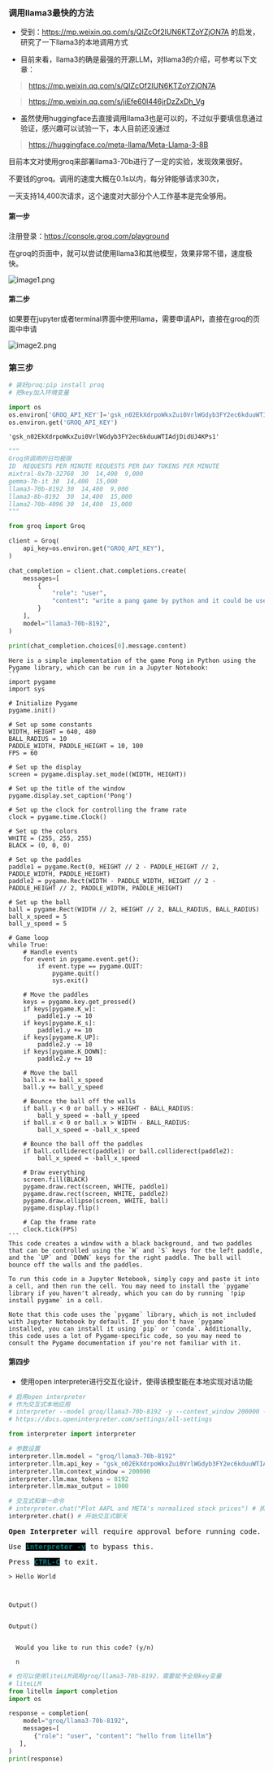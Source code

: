 ### 调用llama3最快的方法

* 受到：https://mp.weixin.qq.com/s/QIZcOf2IUN6KTZoYZjON7A 的启发，研究了一下llama3的本地调用方式

* 目前来看，llama3的确是最强的开源LLM，对llama3的介绍，可参考以下文章：

> https://mp.weixin.qq.com/s/QIZcOf2IUN6KTZoYZjON7A

> https://mp.weixin.qq.com/s/jiEfe60I446jrDzZxDh_Vg

* 虽然使用huggingface去直接调用llama3也是可以的，不过似乎要填信息通过验证，感兴趣可以试验一下，本人目前还没通过

> https://huggingface.co/meta-llama/Meta-Llama-3-8B

目前本文对使用groq来部署llama3-70b进行了一定的实验，发现效果很好。

不要钱的groq。调用的速度大概在0.1s以内，每分钟能够请求30次，

一天支持14,400次请求，这个速度对大部分个人工作基本是完全够用。

#### 第一步

注册登录：https://console.groq.com/playground

在groq的页面中，就可以尝试使用llama3和其他模型，效果非常不错，速度极快。

![image1.png](https://github.com/IanHongruZhang/llama3-groq/blob/main/image1.png)

#### 第二步

如果要在jupyter或者terminal界面中使用llama，需要申请API，直接在groq的页面中申请

![image2.png](https://github.com/IanHongruZhang/llama3-groq/blob/main/image2.png)

### 第三步


```python
# 装好proq:pip install proq
# 把key加入环境变量

import os
os.environ['GROQ_API_KEY']='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'
os.environ.get('GROQ_API_KEY')
```




    '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'




```python
"""
Groq供调用的日均极限
ID	REQUESTS PER MINUTE	REQUESTS PER DAY TOKENS PER MINUTE
mixtral-8x7b-32768	30	14,400	9,000
gemma-7b-it	30	14,400	15,000
llama3-70b-8192	30	14,400	9,000
llama3-8b-8192	30	14,400	15,000
llama2-70b-4096	30	14,400	15,000
"""

from groq import Groq

client = Groq(
    api_key=os.environ.get("GROQ_API_KEY"),
)

chat_completion = client.chat.completions.create(
    messages=[
        {
            "role": "user",
            "content": "write a pang game by python and it could be used in jupyter notebook",
        }
    ],
    model="llama3-70b-8192",
)

print(chat_completion.choices[0].message.content)
```

    Here is a simple implementation of the game Pong in Python using the Pygame library, which can be run in a Jupyter Notebook:
    ```
    import pygame
    import sys
    
    # Initialize Pygame
    pygame.init()
    
    # Set up some constants
    WIDTH, HEIGHT = 640, 480
    BALL_RADIUS = 10
    PADDLE_WIDTH, PADDLE_HEIGHT = 10, 100
    FPS = 60
    
    # Set up the display
    screen = pygame.display.set_mode((WIDTH, HEIGHT))
    
    # Set up the title of the window
    pygame.display.set_caption('Pong')
    
    # Set up the clock for controlling the frame rate
    clock = pygame.time.Clock()
    
    # Set up the colors
    WHITE = (255, 255, 255)
    BLACK = (0, 0, 0)
    
    # Set up the paddles
    paddle1 = pygame.Rect(0, HEIGHT // 2 - PADDLE_HEIGHT // 2, PADDLE_WIDTH, PADDLE_HEIGHT)
    paddle2 = pygame.Rect(WIDTH - PADDLE_WIDTH, HEIGHT // 2 - PADDLE_HEIGHT // 2, PADDLE_WIDTH, PADDLE_HEIGHT)
    
    # Set up the ball
    ball = pygame.Rect(WIDTH // 2, HEIGHT // 2, BALL_RADIUS, BALL_RADIUS)
    ball_x_speed = 5
    ball_y_speed = 5
    
    # Game loop
    while True:
        # Handle events
        for event in pygame.event.get():
            if event.type == pygame.QUIT:
                pygame.quit()
                sys.exit()
    
        # Move the paddles
        keys = pygame.key.get_pressed()
        if keys[pygame.K_w]:
            paddle1.y -= 10
        if keys[pygame.K_s]:
            paddle1.y += 10
        if keys[pygame.K_UP]:
            paddle2.y -= 10
        if keys[pygame.K_DOWN]:
            paddle2.y += 10
    
        # Move the ball
        ball.x += ball_x_speed
        ball.y += ball_y_speed
    
        # Bounce the ball off the walls
        if ball.y < 0 or ball.y > HEIGHT - BALL_RADIUS:
            ball_y_speed = -ball_y_speed
        if ball.x < 0 or ball.x > WIDTH - BALL_RADIUS:
            ball_x_speed = -ball_x_speed
    
        # Bounce the ball off the paddles
        if ball.colliderect(paddle1) or ball.colliderect(paddle2):
            ball_x_speed = -ball_x_speed
    
        # Draw everything
        screen.fill(BLACK)
        pygame.draw.rect(screen, WHITE, paddle1)
        pygame.draw.rect(screen, WHITE, paddle2)
        pygame.draw.ellipse(screen, WHITE, ball)
        pygame.display.flip()
    
        # Cap the frame rate
        clock.tick(FPS)
    ```
    This code creates a window with a black background, and two paddles that can be controlled using the `W` and `S` keys for the left paddle, and the `UP` and `DOWN` keys for the right paddle. The ball will bounce off the walls and the paddles.
    
    To run this code in a Jupyter Notebook, simply copy and paste it into a cell, and then run the cell. You may need to install the `pygame` library if you haven't already, which you can do by running `!pip install pygame` in a cell.
    
    Note that this code uses the `pygame` library, which is not included with Jupyter Notebook by default. If you don't have `pygame` installed, you can install it using `pip` or `conda`. Additionally, this code uses a lot of Pygame-specific code, so you may need to consult the Pygame documentation if you're not familiar with it.


#### 第四步

* 使用open interpreter进行交互化设计，使得该模型能在本地实现对话功能


```python
# 启用open interpreter
# 作为交互式本地应用
# interpreter --model groq/llama3-70b-8192 -y --context_window 200000 --max_tokens 8192 --max_output 8192
# https://docs.openinterpreter.com/settings/all-settings

from interpreter import interpreter

# 参数设置
interpreter.llm.model = "groq/llama3-70b-8192"
interpreter.llm.api_key = "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"
interpreter.llm.context_window = 200000
interpreter.llm.max_tokens = 8192
interpreter.llm.max_output = 1000

# 交互式和单一命令
# interpreter.chat("Plot AAPL and META's normalized stock prices") # 执行单一命令
interpreter.chat() # 开始交互式聊天
```


<pre style="white-space:pre;overflow-x:auto;line-height:normal;font-family:Menlo,'DejaVu Sans Mono',consolas,'Courier New',monospace"><span style="font-weight: bold">Open Interpreter</span> will require approval before running code.                                                        
</pre>



    



<pre style="white-space:pre;overflow-x:auto;line-height:normal;font-family:Menlo,'DejaVu Sans Mono',consolas,'Courier New',monospace">Use <span style="color: #008080; text-decoration-color: #008080; background-color: #000000; font-weight: bold">interpreter -y</span> to bypass this.                                                                                 
</pre>



    



<pre style="white-space:pre;overflow-x:auto;line-height:normal;font-family:Menlo,'DejaVu Sans Mono',consolas,'Courier New',monospace">Press <span style="color: #008080; text-decoration-color: #008080; background-color: #000000; font-weight: bold">CTRL-C</span> to exit.                                                                                              
</pre>



    
    > Hello World



    Output()



<pre style="white-space:pre;overflow-x:auto;line-height:normal;font-family:Menlo,'DejaVu Sans Mono',consolas,'Courier New',monospace"></pre>




    Output()



<pre style="white-space:pre;overflow-x:auto;line-height:normal;font-family:Menlo,'DejaVu Sans Mono',consolas,'Courier New',monospace"></pre>



      Would you like to run this code? (y/n)
    
      n
    



```python
# 也可以使用liteLLM调用groq/llama3-70b-8192，需要赋予全局key变量
# liteLLM
from litellm import completion
import os

response = completion(
    model="groq/llama3-70b-8192", 
    messages=[
       {"role": "user", "content": "hello from litellm"}
   ],
)
print(response)
```


```python

```
